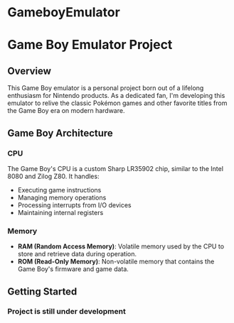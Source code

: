 # GameboyEmulator
# Game Boy Emulator Project

## Overview
This Game Boy emulator is a personal project born out of a lifelong enthusiasm for Nintendo products. As a dedicated fan, I'm developing this emulator to relive the classic Pokémon games and other favorite titles from the Game Boy era on modern hardware.

## Game Boy Architecture
### CPU
The Game Boy's CPU is a custom Sharp LR35902 chip, similar to the Intel 8080 and Zilog Z80. It handles:
- Executing game instructions
- Managing memory operations
- Processing interrupts from I/O devices
- Maintaining internal registers

### Memory
- **RAM (Random Access Memory)**: Volatile memory used by the CPU to store and retrieve data during operation.
- **ROM (Read-Only Memory)**: Non-volatile memory that contains the Game Boy's firmware and game data.


## Getting Started
### Project is still under development